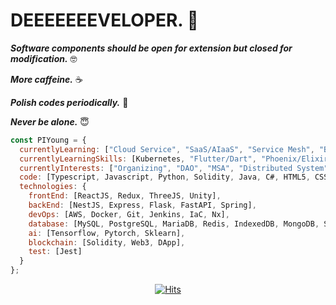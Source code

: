 # DEEEEEEEVELOPER. 🫠

***Software components should be open for extension but closed for modification.*** 🤓

***More caffeine.*** ☕️

***Polish codes periodically.*** 🧹

***Never be alone.*** 😇

```javascript
const PIYoung = {
  currentlyLearning: ["Cloud Service", "SaaS/AIaaS", "Service Mesh", "Blockchain", "NFT", "Metaverse"],
  currentlyLearningSkills: [Kubernetes, "Flutter/Dart", "Phoenix/Elixir"],
  currentlyInterests: ["Organizing", "DAO", "MSA", "Distributed System", "Reverse engineering", "Refactoring"],
  code: [Typescript, Javascript, Python, Solidity, Java, C#, HTML5, CSS3],
  technologies: {
    frontEnd: [ReactJS, Redux, ThreeJS, Unity],
    backEnd: [NestJS, Express, Flask, FastAPI, Spring],
    devOps: [AWS, Docker, Git, Jenkins, IaC, Nx],
    database: [MySQL, PostgreSQL, MariaDB, Redis, IndexedDB, MongoDB, SQLite],
    ai: [Tensorflow, Pytorch, Sklearn],
    blockchain: [Solidity, Web3, DApp],
    test: [Jest]
  }
};
```

<!-- Comment

## 📊 GitHub Stats

<div>
  <p align="left">
    <a href="https://git.io/streak-stats">
      <img height="170" src="http://github-readme-streak-stats.herokuapp.com?user=PIYoung&theme=tokyonight_duo&date_format=%5BY%20%5DM%20j" />
    </a>
    &nbsp;
    <a href="https://solved.ac/dlsdudg15">
      <img height="170" src="http://mazassumnida.wtf/api/v2/generate_badge?boj=dlsdudg15" alt="PIYoung's baekjoon stat" />
    </a>
  </p>
</div>

## 🗂 Personal History

### Education

- 2022\. 05 ~ 2022. 12 [메타버스 아카데미](https://mtvs.kr)
  - AI 1기
  - 과학기술정보통신부 주관
  - 🏆 최종 성과공유회 장려상(한국전파진흥협회장)
- 2019\. 09 ~ 2024. 02 [한국방송통신대학교](https://www.knou.ac.kr)
  - 컴퓨터과학과
- 2018\. 12 ~ 2019. 06 더조은컴퓨터아카데미
  - 빅데이터 활용 응용SW개발자
  - 성적우수상

### Career

- 2023\. 07 ~ ing [Seerslab]
- 2022\. 12 ~ 2023. 06 [Aria-Edge] -> M&A with Seerslab
- 2021\. 03 ~ 2022. 04 [Ablestor](https://www.ablestor.com)
- 2020\. 02 ~ 2021. 02 [Cordial](https://www.cordial.co.kr)

## 📜 Certificate
  - 빅데이터분석기사 (2023)
  - 정보처리기사 (2023)
  - ADsP (2022)
  - TOEIC 870 (2016)

-->

<p align="center">
  <a href="https://hits.seeyoufarm.com">
    <img src="https://hits.seeyoufarm.com/api/count/incr/badge.svg?url=https%3A%2F%2Fgithub.com%2FPIYoung&count_bg=%2379C83D&title_bg=%23555555&icon=&icon_color=%23E7E7E7&title=hits&edge_flat=false" alt="Hits" />
  </a>
</p>
